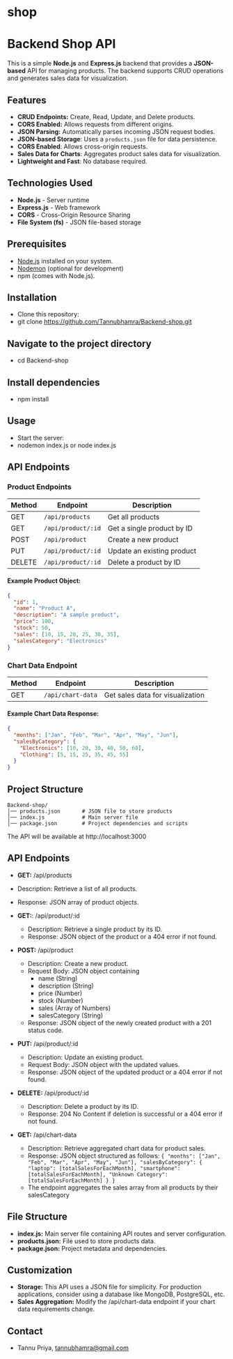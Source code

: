 # shop

# Backend Shop API

This is a simple **Node.js** and **Express.js** backend that provides a **JSON-based** API for managing products. The backend supports CRUD operations and generates sales data for visualization.


## Features

- **CRUD Endpoints:** Create, Read, Update, and Delete products.
- **CORS Enabled:** Allows requests from different origins.
- **JSON Parsing:** Automatically parses incoming JSON request bodies.
- **JSON-based Storage**: Uses a `products.json` file for data persistence.
- **CORS Enabled**: Allows cross-origin requests.
- **Sales Data for Charts**: Aggregates product sales data for visualization.
- **Lightweight and Fast**: No database required.


## Technologies Used

- **Node.js** - Server runtime
- **Express.js** - Web framework
- **CORS** - Cross-Origin Resource Sharing
- **File System (fs)** - JSON file-based storage

## Prerequisites

- [Node.js](https://nodejs.org/en/) installed on your system.
- [Nodemon](https://www.npmjs.com/package/nodemon) (optional for development)
- npm (comes with Node.js).


## Installation

-  Clone this repository:
-  git clone https://github.com/Tannubhamra/Backend-shop.git

##  Navigate to the project directory
- cd Backend-shop

## Install dependencies
- npm install

## Usage
- Start the server: 
- nodemon index.js or node index.js

## API Endpoints

### **Product Endpoints**

| Method | Endpoint              | Description                 |
|--------|-----------------------|-----------------------------|
| GET    | `/api/products`       | Get all products           |
| GET    | `/api/product/:id`    | Get a single product by ID |
| POST   | `/api/product`        | Create a new product       |
| PUT    | `/api/product/:id`    | Update an existing product |
| DELETE | `/api/product/:id`    | Delete a product by ID     |

#### Example Product Object:
```json
{
  "id": 1,
  "name": "Product A",
  "description": "A sample product",
  "price": 100,
  "stock": 50,
  "sales": [10, 15, 20, 25, 30, 35],
  "salesCategory": "Electronics"
}
```

### **Chart Data Endpoint**

| Method | Endpoint             | Description                     |
|--------|----------------------|---------------------------------|
| GET    | `/api/chart-data`    | Get sales data for visualization |

#### Example Chart Data Response:
```json
{
  "months": ["Jan", "Feb", "Mar", "Apr", "May", "Jun"],
  "salesByCategory": {
    "Electronics": [10, 20, 30, 40, 50, 60],
    "Clothing": [5, 15, 25, 35, 45, 55]
  }
}
```

## Project Structure
```
Backend-shop/
│── products.json       # JSON file to store products
│── index.js            # Main server file
│── package.json        # Project dependencies and scripts
```


The API will be available at http://localhost:3000

## API Endpoints
- **GET:** /api/products
- Description: Retrieve a list of all products.
- Response: JSON array of product objects.

- **GET:**: /api/product/:id
    - Description: Retrieve a single product by its ID.
    - Response: JSON object of the product or a 404 error if not found.

- **POST:** /api/product
    - Description: Create a new product.
    - Request Body: JSON object containing
        - name (String)
        - description (String)
        - price (Number)
        - stock (Number)
        - sales (Array of Numbers)
        - salesCategory (String)
    - Response: JSON object of the newly created product with a 201 status code.

- **PUT:** /api/product/:id
   - Description: Update an existing product.
   - Request Body: JSON object with the updated values.
   - Response: JSON object of the updated product or a 404 error if not found.

- **DELETE:** /api/product/:id
    - Description: Delete a product by its ID.
    - Response: 204 No Content if deletion is successful or a 404 error if not found.

- **GET:** /api/chart-data
    - Description: Retrieve aggregated chart data for product sales.
    - Response: JSON object structured as follows:
    `
    {
        "months": ["Jan", "Feb", "Mar", "Apr", "May", "Jun"],
        "salesByCategory": {
            "laptop": [totalSalesForEachMonth],
            "smartphone": [totalSalesForEachMonth],
            "Unknown Category": [totalSalesForEachMonth]
        }
    }
    `
    - The endpoint aggregates the sales array from all products by their salesCategory

## File Structure

- **index.js:** Main server file containing API routes and server configuration.
- **products.json:** File used to store products data.
- **package.json:** Project metadata and dependencies.

## Customization
- **Storage:** This API uses a JSON file for simplicity. For production applications, consider using a database like MongoDB, PostgreSQL, etc.
- **Sales Aggregation:** Modify the /api/chart-data endpoint if your chart data requirements change.

## Contact
-  Tannu Priya, tannubhamra@gmail.com


